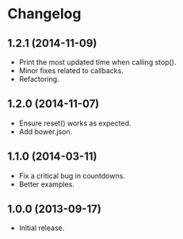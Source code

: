 # Changelog

## 1.2.1 (2014-11-09)

 * Print the most updated time when calling stop().
 * Minor fixes related to callbacks.
 * Refactoring.

## 1.2.0 (2014-11-07)

 * Ensure reset() works as expected.
 * Add bower.json.

## 1.1.0 (2014-03-11)

 * Fix a critical bug in countdowns.
 * Better examples.

## 1.0.0 (2013-09-17)

 * Initial release.
